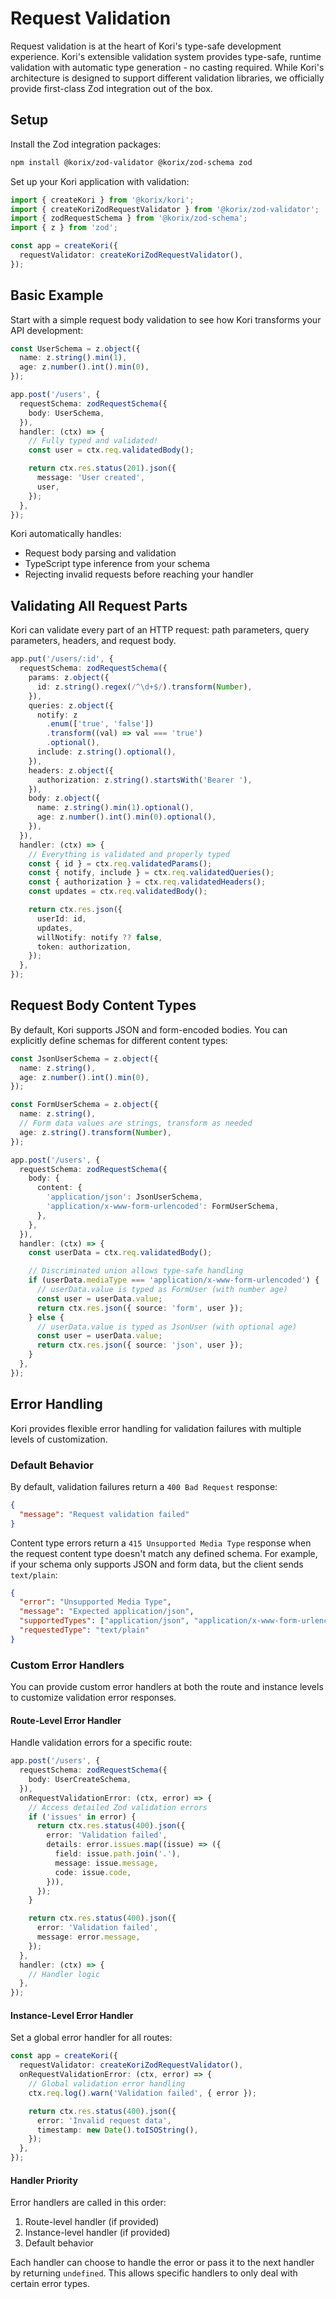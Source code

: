 # Request Validation

Request validation is at the heart of Kori's type-safe development experience. Kori's extensible validation system provides type-safe, runtime validation with automatic type generation - no casting required. While Kori's architecture is designed to support different validation libraries, we officially provide first-class Zod integration out of the box.

## Setup

Install the Zod integration packages:

```bash
npm install @korix/zod-validator @korix/zod-schema zod
```

Set up your Kori application with validation:

```typescript
import { createKori } from '@korix/kori';
import { createKoriZodRequestValidator } from '@korix/zod-validator';
import { zodRequestSchema } from '@korix/zod-schema';
import { z } from 'zod';

const app = createKori({
  requestValidator: createKoriZodRequestValidator(),
});
```

## Basic Example

Start with a simple request body validation to see how Kori transforms your API development:

```typescript
const UserSchema = z.object({
  name: z.string().min(1),
  age: z.number().int().min(0),
});

app.post('/users', {
  requestSchema: zodRequestSchema({
    body: UserSchema,
  }),
  handler: (ctx) => {
    // Fully typed and validated!
    const user = ctx.req.validatedBody();

    return ctx.res.status(201).json({
      message: 'User created',
      user,
    });
  },
});
```

Kori automatically handles:

- Request body parsing and validation
- TypeScript type inference from your schema
- Rejecting invalid requests before reaching your handler

## Validating All Request Parts

Kori can validate every part of an HTTP request: path parameters, query parameters, headers, and request body.

```typescript
app.put('/users/:id', {
  requestSchema: zodRequestSchema({
    params: z.object({
      id: z.string().regex(/^\d+$/).transform(Number),
    }),
    queries: z.object({
      notify: z
        .enum(['true', 'false'])
        .transform((val) => val === 'true')
        .optional(),
      include: z.string().optional(),
    }),
    headers: z.object({
      authorization: z.string().startsWith('Bearer '),
    }),
    body: z.object({
      name: z.string().min(1).optional(),
      age: z.number().int().min(0).optional(),
    }),
  }),
  handler: (ctx) => {
    // Everything is validated and properly typed
    const { id } = ctx.req.validatedParams();
    const { notify, include } = ctx.req.validatedQueries();
    const { authorization } = ctx.req.validatedHeaders();
    const updates = ctx.req.validatedBody();

    return ctx.res.json({
      userId: id,
      updates,
      willNotify: notify ?? false,
      token: authorization,
    });
  },
});
```

## Request Body Content Types

By default, Kori supports JSON and form-encoded bodies. You can explicitly define schemas for different content types:

```typescript
const JsonUserSchema = z.object({
  name: z.string(),
  age: z.number().int().min(0),
});

const FormUserSchema = z.object({
  name: z.string(),
  // Form data values are strings, transform as needed
  age: z.string().transform(Number),
});

app.post('/users', {
  requestSchema: zodRequestSchema({
    body: {
      content: {
        'application/json': JsonUserSchema,
        'application/x-www-form-urlencoded': FormUserSchema,
      },
    },
  }),
  handler: (ctx) => {
    const userData = ctx.req.validatedBody();

    // Discriminated union allows type-safe handling
    if (userData.mediaType === 'application/x-www-form-urlencoded') {
      // userData.value is typed as FormUser (with number age)
      const user = userData.value;
      return ctx.res.json({ source: 'form', user });
    } else {
      // userData.value is typed as JsonUser (with optional age)
      const user = userData.value;
      return ctx.res.json({ source: 'json', user });
    }
  },
});
```

## Error Handling

Kori provides flexible error handling for validation failures with multiple levels of customization.

### Default Behavior

By default, validation failures return a `400 Bad Request` response:

```json
{
  "message": "Request validation failed"
}
```

Content type errors return a `415 Unsupported Media Type` response when the request content type doesn't match any defined schema. For example, if your schema only supports JSON and form data, but the client sends `text/plain`:

```json
{
  "error": "Unsupported Media Type",
  "message": "Expected application/json",
  "supportedTypes": ["application/json", "application/x-www-form-urlencoded"],
  "requestedType": "text/plain"
}
```

### Custom Error Handlers

You can provide custom error handlers at both the route and instance levels to customize validation error responses.

#### Route-Level Error Handler

Handle validation errors for a specific route:

```typescript
app.post('/users', {
  requestSchema: zodRequestSchema({
    body: UserCreateSchema,
  }),
  onRequestValidationError: (ctx, error) => {
    // Access detailed Zod validation errors
    if ('issues' in error) {
      return ctx.res.status(400).json({
        error: 'Validation failed',
        details: error.issues.map((issue) => ({
          field: issue.path.join('.'),
          message: issue.message,
          code: issue.code,
        })),
      });
    }

    return ctx.res.status(400).json({
      error: 'Validation failed',
      message: error.message,
    });
  },
  handler: (ctx) => {
    // Handler logic
  },
});
```

#### Instance-Level Error Handler

Set a global error handler for all routes:

```typescript
const app = createKori({
  requestValidator: createKoriZodRequestValidator(),
  onRequestValidationError: (ctx, error) => {
    // Global validation error handling
    ctx.req.log().warn('Validation failed', { error });

    return ctx.res.status(400).json({
      error: 'Invalid request data',
      timestamp: new Date().toISOString(),
    });
  },
});
```

#### Handler Priority

Error handlers are called in this order:

1. Route-level handler (if provided)
2. Instance-level handler (if provided)
3. Default behavior

Each handler can choose to handle the error or pass it to the next handler by returning `undefined`. This allows specific handlers to only deal with certain error types.
